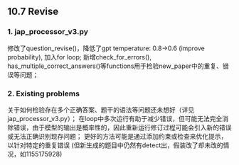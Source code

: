 ## 10.7 Revise
### 1. jap_processor_v3.py
修改了question_revise()，降低了gpt temperature: 0.8->0.6 (improve probability), 加入for loop;
新增check_for_errors(), has_multiple_correct_answers()等functions用于检验new_paper中的重复、错误等问题；

### 2. Existing problems
关于如何检验存在多个正确答案、题干的语法等问题还未想好（详见jap_processor_v3.py）；
在loop中多次运行有助于减少错误，但可能无法完全消除错误，由于模型的输出是概率性的，因此重新运行修订过程可能会引入新的错误或无法正确识别现存问题；
更好的方法可能是通过添加约束或检查来优化提示，以针对特定的重复错误 (但新生成的题目中仍然有detect出，假装改了却未改的情况，如1155175928)
